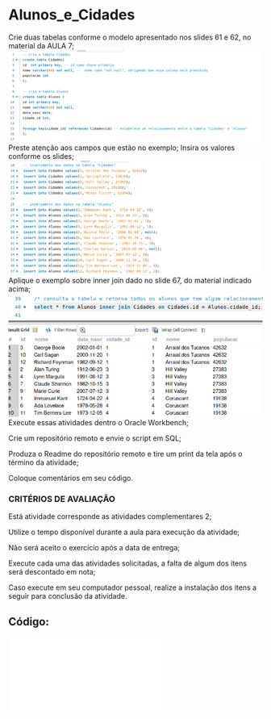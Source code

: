 # Alunos_e_Cidades
Crie duas tabelas conforme o modelo apresentado nos slides 61 e 62, no material da AULA 7;
![imagem_tabela](rabela_alu_cid.png)
Preste atenção aos campos que estão no exemplo;
Insira os valores conforme os slides;
![Imagem_dados](inserir_dados.png)
Aplique o exemplo sobre inner join dado no slide 67, do material indicado acima;
![Imagem_inner](dados_inner_join.png)
Execute essas atividades dentro o Oracle Workbench;

Crie um repositório remoto e envie o script em SQL;

Produza o Readme do repositório remoto e tire um print da tela após o término da atividade;

Coloque comentários em seu código.

### CRITÉRIOS DE AVALIAÇÃO

Está atividade corresponde as atividades complementares 2;

Utilize o tempo disponível durante a aula para execução da atividade;

Não será aceito o exercício após a data de entrega;

Execute cada uma das atividades solicitadas, a falta de algum dos itens será descontado em nota;

Caso execute em seu computador pessoal, realize a instalação dos itens a seguir para conclusão da atividade.

## Código:
![Código](join.sql)
